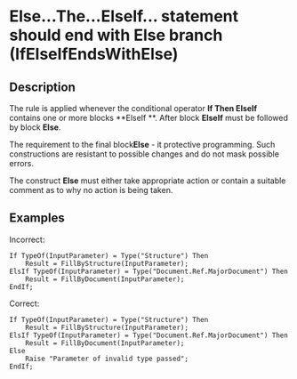# Else...The...ElseIf... statement should end with Else branch (IfElseIfEndsWithElse)

<!-- Блоки выше заполняются автоматически, не трогать -->
## Description

The rule is applied whenever the conditional operator **If Then ElseIf** contains one or more blocks **ElseIf **. After block **ElseIf** must be followed by block **Else**.

The requirement to the final block**Else** - it protective programming. Such constructions are resistant to possible changes and do not mask possible errors.

The construct **Else** must either take appropriate action or contain a suitable comment as to why no action is being taken.


## Examples

Incorrect:

```bsl
If TypeOf(InputParameter) = Type("Structure") Then
    Result = FillByStructure(InputParameter);
ElsIf TypeOf(InputParameter) = Type("Document.Ref.MajorDocument") Then
    Result = FillByDocument(InputParameter);
EndIf;
```

Correct:

```bsl
If TypeOf(InputParameter) = Type("Structure") Then
    Result = FillByStructure(InputParameter);
ElsIf TypeOf(InputParameter) = Type("Document.Ref.MajorDocument") Then
    Result = FillByDocument(InputParameter);
Else
    Raise "Parameter of invalid type passed";
EndIf;
```
